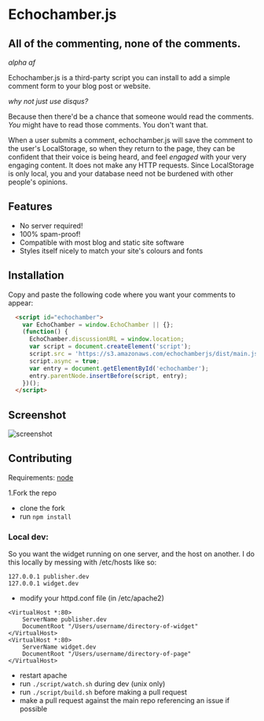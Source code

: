 # Echochamber.js

## All of the commenting, none of the comments.

_alpha af_

Echochamber.js is a third-party script you can install to add a simple comment
form to your blog post or website.

_why not just use disqus?_

Because then there'd be a chance that someone would read the comments. _You_
might have to read those comments. You don't want that.

When a user submits a comment, echochamber.js will save the comment to the user's
LocalStorage, so when they return to the page, they can be confident that their
voice is being heard, and feel _engaged_ with your very engaging content. It does
not make any HTTP requests. Since LocalStorage is only local, you and your database
need not be burdened with other people's opinions.

## Features

- No server required!
- 100% spam-proof!
- Compatible with most blog and static site software
- Styles itself nicely to match your site's colours and fonts

## Installation

Copy and paste the following code where you want your comments to appear:

```html
  <script id="echochamber">
    var EchoChamber = window.EchoChamber || {};
    (function() {
      EchoChamber.discussionURL = window.location;
      var script = document.createElement('script');
      script.src = 'https://s3.amazonaws.com/echochamberjs/dist/main.js';
      script.async = true;
      var entry = document.getElementById('echochamber');
      entry.parentNode.insertBefore(script, entry);
    })();
  </script>

```

## Screenshot

![screenshot](https://s3.amazonaws.com/f.cl.ly/items/1C2d1h3E2D07432A1W2Q/Screen%20Shot%202015-07-14%20at%206.19.28%20PM.png)

## Contributing

Requirements: [node](https://nodejs.org/)

1.Fork the repo
* clone the fork
* run `npm install`

### Local dev:

So you want the widget running on one server, and the host on another. I do this
locally by messing with /etc/hosts like so: 
```
127.0.0.1 publisher.dev
127.0.0.1 widget.dev
```

* modify your httpd.conf file (in /etc/apache2)
```
<VirtualHost *:80>
    ServerName publisher.dev
    DocumentRoot "/Users/username/directory-of-widget"
</VirtualHost>
<VirtualHost *:80>
    ServerName widget.dev
    DocumentRoot "/Users/username/directory-of-page"
</VirtualHost>
```
* restart apache
* run `./script/watch.sh` during dev (unix only)
* run `./script/build.sh` before making a pull request
* make a pull request against the main repo referencing an issue if possible
